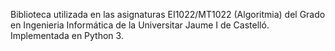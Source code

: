 Biblioteca utilizada en las asignaturas EI1022/MT1022 (Algoritmia) del Grado en Ingenieria Informática de la Universitar Jaume I de Castelló.
Implementada en Python 3.
